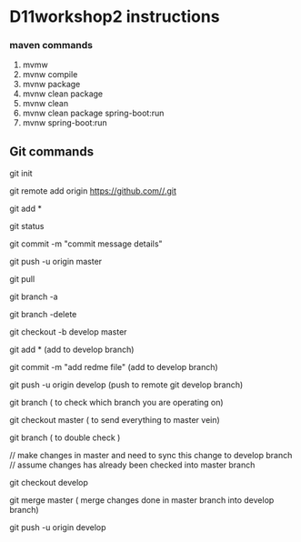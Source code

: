 # D11workshop2 instructions

### maven commands
1. mvmw
2. mvnw compile
3. mvnw package
4. mvnw clean package
5. mvnw clean
6. mvnw clean package spring-boot:run
7. mvnw spring-boot:run

## Git commands

git init

git remote add origin https://github.com//.git

git add *

git status

git commit -m "commit message details"

git push -u origin master

git pull

git branch -a

git branch -delete

git checkout -b develop master

git add * (add to develop branch)

git commit -m "add redme file" (add to develop branch)

git push -u origin develop (push to remote git develop branch)

git branch ( to check which branch you are operating on)

git checkout master ( to send everything to master vein)

git branch ( to double check )

// make changes in master and need to sync this change to develop branch
// assume changes has already been checked into master branch

git checkout develop

git merge master ( merge changes done in master branch into develop branch)

git push -u origin develop